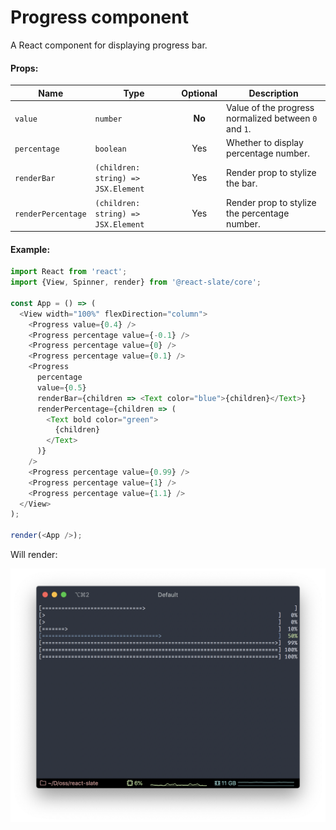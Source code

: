 # Progress component

A React component for displaying progress bar.

#### Props:

| Name               | Type                                | Optional | Description                                           |
| ------------------ | ----------------------------------- | :------: | ----------------------------------------------------- |
| `value`            | `number`                            |  __No__  | Value of the progress normalized between `0` and `1`. |
| `percentage`       | `boolean`                           |   Yes    | Whether to display percentage number.                 |
| `renderBar`        | `(children: string) => JSX.Element` |   Yes    | Render prop to stylize the bar.                       |
| `renderPercentage` | `(children: string) => JSX.Element` |   Yes    | Render prop to stylize the percentage number.         |

#### Example:

```js
import React from 'react';
import {View, Spinner, render} from '@react-slate/core';

const App = () => (
  <View width="100%" flexDirection="column">
    <Progress value={0.4} />
    <Progress percentage value={-0.1} />
    <Progress percentage value={0} />
    <Progress percentage value={0.1} />
    <Progress
      percentage
      value={0.5}
      renderBar={children => <Text color="blue">{children}</Text>}
      renderPercentage={children => (
        <Text bold color="green">
          {children}
        </Text>
      )}
    />
    <Progress percentage value={0.99} />
    <Progress percentage value={1} />
    <Progress percentage value={1.1} />
  </View>
);

render(<App />);
```

Will render:

![Progress example image](../_assets/progress.png)
